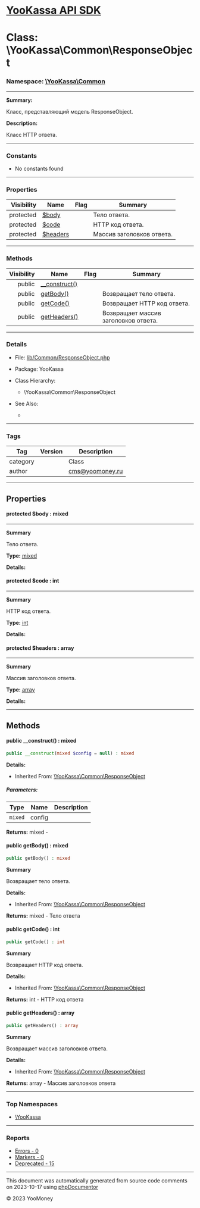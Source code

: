 # [YooKassa API SDK](../home.md)

# Class: \YooKassa\Common\ResponseObject
### Namespace: [\YooKassa\Common](../namespaces/yookassa-common.md)
---
**Summary:**

Класс, представляющий модель ResponseObject.

**Description:**

Класс HTTP ответа.

---
### Constants
* No constants found

---
### Properties
| Visibility | Name | Flag | Summary |
| ----------:| ---- | ---- | ------- |
| protected | [$body](../classes/YooKassa-Common-ResponseObject.md#property_body) |  | Тело ответа. |
| protected | [$code](../classes/YooKassa-Common-ResponseObject.md#property_code) |  | HTTP код ответа. |
| protected | [$headers](../classes/YooKassa-Common-ResponseObject.md#property_headers) |  | Массив заголовков ответа. |

---
### Methods
| Visibility | Name | Flag | Summary |
| ----------:| ---- | ---- | ------- |
| public | [__construct()](../classes/YooKassa-Common-ResponseObject.md#method___construct) |  |  |
| public | [getBody()](../classes/YooKassa-Common-ResponseObject.md#method_getBody) |  | Возвращает тело ответа. |
| public | [getCode()](../classes/YooKassa-Common-ResponseObject.md#method_getCode) |  | Возвращает HTTP код ответа. |
| public | [getHeaders()](../classes/YooKassa-Common-ResponseObject.md#method_getHeaders) |  | Возвращает массив заголовков ответа. |

---
### Details
* File: [lib/Common/ResponseObject.php](../../lib/Common/ResponseObject.php)
* Package: YooKassa
* Class Hierarchy:
  * \YooKassa\Common\ResponseObject

* See Also:
  * [](https://yookassa.ru/developers/api)

---
### Tags
| Tag | Version | Description |
| --- | ------- | ----------- |
| category |  | Class |
| author |  | cms@yoomoney.ru |

---
## Properties
<a name="property_body"></a>
#### protected $body : mixed
---
**Summary**

Тело ответа.

**Type:** <a href="../mixed"><abbr title="mixed">mixed</abbr></a>

**Details:**


<a name="property_code"></a>
#### protected $code : int
---
**Summary**

HTTP код ответа.

**Type:** <a href="../int"><abbr title="int">int</abbr></a>

**Details:**


<a name="property_headers"></a>
#### protected $headers : array
---
**Summary**

Массив заголовков ответа.

**Type:** <a href="../array"><abbr title="array">array</abbr></a>

**Details:**



---
## Methods
<a name="method___construct" class="anchor"></a>
#### public __construct() : mixed

```php
public __construct(mixed $config = null) : mixed
```

**Details:**
* Inherited From: [\YooKassa\Common\ResponseObject](../classes/YooKassa-Common-ResponseObject.md)

##### Parameters:
| Type | Name | Description |
| ---- | ---- | ----------- |
| <code lang="php">mixed</code> | config  |  |

**Returns:** mixed - 


<a name="method_getBody" class="anchor"></a>
#### public getBody() : mixed

```php
public getBody() : mixed
```

**Summary**

Возвращает тело ответа.

**Details:**
* Inherited From: [\YooKassa\Common\ResponseObject](../classes/YooKassa-Common-ResponseObject.md)

**Returns:** mixed - Тело ответа


<a name="method_getCode" class="anchor"></a>
#### public getCode() : int

```php
public getCode() : int
```

**Summary**

Возвращает HTTP код ответа.

**Details:**
* Inherited From: [\YooKassa\Common\ResponseObject](../classes/YooKassa-Common-ResponseObject.md)

**Returns:** int - HTTP код ответа


<a name="method_getHeaders" class="anchor"></a>
#### public getHeaders() : array

```php
public getHeaders() : array
```

**Summary**

Возвращает массив заголовков ответа.

**Details:**
* Inherited From: [\YooKassa\Common\ResponseObject](../classes/YooKassa-Common-ResponseObject.md)

**Returns:** array - Массив заголовков ответа



---

### Top Namespaces

* [\YooKassa](../namespaces/yookassa.md)

---

### Reports
* [Errors - 0](../reports/errors.md)
* [Markers - 0](../reports/markers.md)
* [Deprecated - 15](../reports/deprecated.md)

---

This document was automatically generated from source code comments on 2023-10-17 using [phpDocumentor](http://www.phpdoc.org/)

&copy; 2023 YooMoney